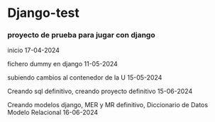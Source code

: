 # Django-test
 
### proyecto de prueba para jugar con django

inicio 17-04-2024

fichero dummy en django 11-05-2024
 
subiendo cambios al contenedor de la U 15-05-2024

Creando sql definitivo, creando proyecto definitivo 15-06-2024

Creando modelos django, MER y MR definitivo, Diccionario de Datos Modelo Relacional 16-06-2024
